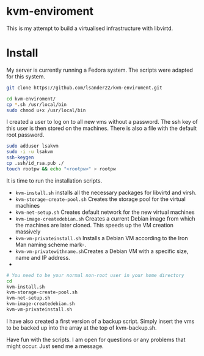 # kvm-enviroment
This is my attempt to build a virtualised infrastructure with libvirtd.

# Install 

My server is currently running a Fedora system. The scripts were adapted for this system.

```bash
git clone https://github.com/lsander22/kvm-enviroment.git
```

```bash
cd kvm-enviroment/
cp *.sh /usr/local/bin
sudo chmod u+x /usr/local/bin
```

I created a user to log on to all new vms without a password. The ssh key of this user is then stored on the machines. There is also a file with the default root password.

```bash
sudo adduser lsakvm
sudo -i -u lsakvm
ssh-keygen 
cp .ssh/id_rsa.pub ./
touch rootpw && echo "<rootpw>" > rootpw
```

It is time to run the installation scripts.
* ```kvm-install.sh``` installs all the necessary packages for libvirtd and virsh.
* ```kvm-storage-create-pool.sh``` Creates the storage pool for the virtual machines
* ```kvm-net-setup.sh``` Creates default network for the new virtual machines
* ```kvm-image-createdebian.sh``` Creates a current Debian image from which the machines are later cloned. This speeds up the VM creation massively 
* ```kvm-vm-privateinstall.sh``` Installs a Debian VM according to the Iron Man naming scheme mark-<num>.
* ```kvm-vm-privatewithname.sh```Creates a Debian VM with a specific size, name and IP address.
*

```bash
# You need to be your normal non-root user in your home directory
cd
kvm-install.sh
kvm-storage-create-pool.sh
kvm-net-setup.sh
kvm-image-createdebian.sh
kvm-vm-privateinstall.sh
```

I have also created a first version of a backup script.
Simply insert the vms to be backed up into the array at the top of kvm-backup.sh.

Have fun with the scripts. I am open for questions or any problems that might occur. Just send me a message.

